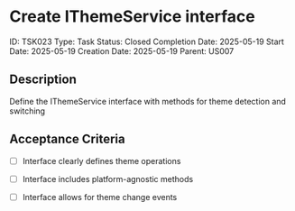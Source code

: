 # Create IThemeService interface

ID: TSK023
Type: Task
Status: Closed
Completion Date: 2025-05-19
Start Date: 2025-05-19
Creation Date: 2025-05-19
Parent: US007

## Description

Define the IThemeService interface with methods for theme detection and switching

## Acceptance Criteria

- [ ] Interface clearly defines theme operations
- [ ] Interface includes platform-agnostic methods
- [ ] Interface allows for theme change events



